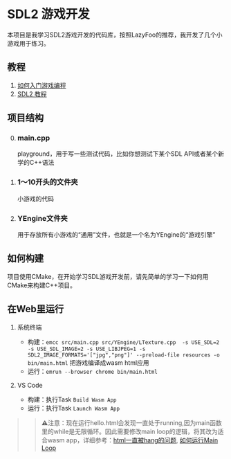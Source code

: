 # SDL2 游戏开发
本项目是我学习SDL2游戏开发的代码库，按照LazyFoo的推荐，我开发了几个小游戏用于练习。

## 教程
1. [如何入门游戏编程](https://lazyfoo.net/articles/article01/index.php) 
2. [SDL2 教程](https://lazyfoo.net/tutorials/SDL/index.php)

## 项目结构
0. ### main.cpp
    playground，用于写一些测试代码，比如你想测试下某个SDL API或者某个新学的C++语法
1. ### 1～10开头的文件夹
   小游戏的代码
2. ### YEngine文件夹
   用于存放所有小游戏的“通用”文件，也就是一个名为YEngine的“游戏引擎”


## 如何构建
项目使用CMake，在开始学习SDL游戏开发前，请先简单的学习一下如何用CMake来构建C++项目。


## 在Web里运行

1. 系统终端
   - 构建：`emcc src/main.cpp src/YEngine/LTexture.cpp  -s USE_SDL=2 -s USE_SDL_IMAGE=2 -s USE_LIBJPEG=1 -s SDL2_IMAGE_FORMATS='["jpg","png"]' --preload-file resources -o bin/main.html` 把游戏编译成wasm html应用
   - 运行：`emrun --browser chrome bin/main.html`

2. VS Code
   - 构建：执行Task `Build Wasm App`
   - 运行：执行Task `Launch Wasm App`

>> ⚠️注意：现在运行hello.html会发现一直处于running,因为main函数里的while是无限循环。因此需要修改main loop的逻辑，将其改为适合wasm app，详细参考：[html一直被hang的问题](https://emscripten.org/docs/getting_started/FAQ.html#why-does-my-html-app-hang), [如何运行Main Loop](https://emscripten.org/docs/getting_started/FAQ.html#faq-how-run-event-loop)
